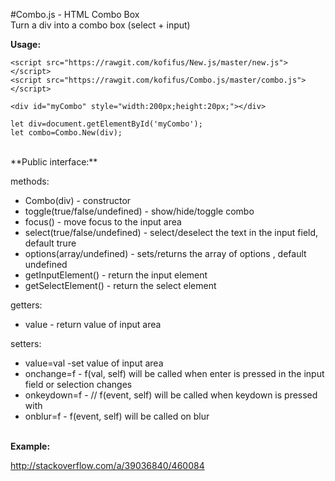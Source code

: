 #Combo.js - HTML Combo Box
<br/>
Turn a div into a combo box (select + input)

**Usage:**

```
<script src="https://rawgit.com/kofifus/New.js/master/new.js"></script>
<script src="https://rawgit.com/kofifus/Combo.js/master/combo.js"></script>

<div id="myCombo" style="width:200px;height:20px;"></div>

let div=document.getElementById('myCombo');
let combo=Combo.New(div);
```
<br/>
**Public interface:**

methods:

- Combo(div) - constructor 
- toggle(true/false/undefined) - show/hide/toggle combo
- focus() - move focus to the input area
- select(true/false/undefined) - select/deselect the text in the input field, default trure
- options(array/undefined) - sets/returns the array of options , default undefined
- getInputElement() - return the input element
- getSelectElement() - return the select element

getters:

- value - return value of input area

setters: 

- value=val -set value of input area
- onchange=f - f(val, self) will be called when enter is pressed in the input field or selection changes
- onkeydown=f - // f(event, self) will be called when keydown is pressed with
- onblur=f - f(event, self) will be called on blur
<br/><br/>

**Example:**

http://stackoverflow.com/a/39036840/460084

